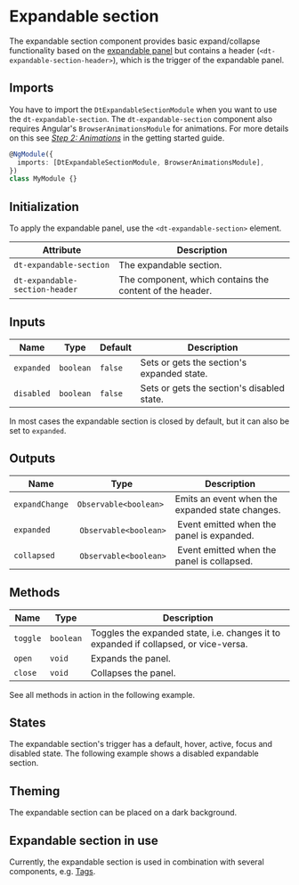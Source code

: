 # Expandable section

The expandable section component provides basic expand/collapse functionality
based on the [expandable panel](/components/expandable-panel) but contains a
header (`<dt-expandable-section-header>`), which is the trigger of the
expandable panel.

<ba-live-example name="DtExampleExpandableSectionDefault"></ba-live-example>

## Imports

You have to import the `DtExpandableSectionModule` when you want to use the
`dt-expandable-section`. The `dt-expandable-section` component also requires
Angular's `BrowserAnimationsModule` for animations. For more details on this see
[_Step 2: Animations_](/components/get-started/#step-2-animations) in the
getting started guide.

```typescript
@NgModule({
  imports: [DtExpandableSectionModule, BrowserAnimationsModule],
})
class MyModule {}
```

## Initialization

To apply the expandable panel, use the `<dt-expandable-section>` element.

| Attribute                      | Description                                              |
| ------------------------------ | -------------------------------------------------------- |
| `dt-expandable-section`        | The expandable section.                                  |
| `dt-expandable-section-header` | The component, which contains the content of the header. |

## Inputs

| Name       | Type      | Default | Description                                |
| ---------- | --------- | ------- | ------------------------------------------ |
| `expanded` | `boolean` | `false` | Sets or gets the section's expanded state. |
| `disabled` | `boolean` | `false` | Sets or gets the section's disabled state. |

In most cases the expandable section is closed by default, but it can also be
set to `expanded`.

<ba-live-example name="DtExampleExpandableSectionOpen"></ba-live-example>

## Outputs

| Name           | Type                   | Description                                     |
| -------------- | ---------------------- | ----------------------------------------------- |
| `expandChange` | `Observable<boolean>`  | Emits an event when the expanded state changes. |
| `expanded`     |  `Observable<boolean>` |  Event emitted when the panel is expanded.      |
| `collapsed`    |  `Observable<boolean>` |  Event emitted when the panel is collapsed.     |

## Methods

| Name     | Type      | Description                                                                          |
| -------- | --------- | ------------------------------------------------------------------------------------ |
| `toggle` | `boolean` | Toggles the expanded state, i.e. changes it to expanded if collapsed, or vice-versa. |
| `open`   | `void`    | Expands the panel.                                                                   |
| `close`  | `void`    | Collapses the panel.                                                                 |

See all methods in action in the following example.

<ba-live-example name="DtExampleExpandableSectionInteractive"></ba-live-example>

## States

The expandable section's trigger has a default, hover, active, focus and
disabled state. The following example shows a disabled expandable section.

<ba-live-example name="DtExampleExpandableSectionDisabled"></ba-live-example>

## Theming

The expandable section can be placed on a dark background.

<ba-live-example name="DtExampleExpandableSectionDark" themedark></ba-live-example>

## Expandable section in use

Currently, the expandable section is used in combination with several
components, e.g. [Tags](/components/tag).
